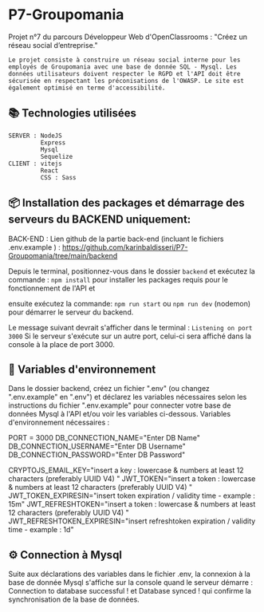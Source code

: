 # P7-Groupomania

Projet n°7 du parcours Développeur Web d'OpenClassrooms : "Créez un réseau social d’entreprise."

    Le projet consiste à construire un réseau social interne pour les employés de Groupomania avec une base de donnée SQL - Mysql. Les données utilisateurs doivent respecter le RGPD et l'API doit être sécurisée en respectant les préconisations de l'OWASP. Le site est également optimisé en terme d'accessibilité.


## 📚 Technologies utilisées

    SERVER : NodeJS
             Express
             Mysql
             Sequelize
    CLIENT : vitejs
             React
             CSS : Sass


## 📦 Installation des packages et démarrage des serveurs du BACKEND uniquement:

BACK-END : 
Lien github de la partie back-end (incluant le fichiers .env.example ) : 
https://github.com/karinbaldisseri/P7-Groupomania/tree/main/backend

Depuis le terminal, positionnez-vous dans le dossier `backend`  et exécutez la commande :
`npm install` 
pour installer les packages requis pour le fonctionnement de l'API et 

ensuite exécutez la commande:
`npm run start` ou `npm run dev` (nodemon)
pour démarrer le serveur du backend.

Le message suivant devrait s'afficher dans le terminal :
`Listening on port 3000`
Si le serveur s'exécute sur un autre port, celui-ci sera affiché dans la console à la place de port 3000. 


## 🔐 Variables d'environnement 

Dans le dossier backend, créez un fichier ".env" (ou changez ".env.example" en ".env") et déclarez les variables nécessaires selon les instructions du fichier ".env.example" pour connecter votre base de données Mysql à l'API et/ou voir les variables ci-dessous.
Variables d'environnement nécessaires : 

PORT = 3000
DB_CONNECTION_NAME="Enter DB Name"
DB_CONNECTION_USERNAME="Enter DB Username"
DB_CONNECTION_PASSWORD="Enter DB Password"

CRYPTOJS_EMAIL_KEY="insert a key : lowercase & numbers at least 12 characters (preferably UUID V4) "
JWT_TOKEN="insert a token : lowercase & numbers at least 12 characters (preferably UUID V4) "
JWT_TOKEN_EXPIRESIN="insert token expiration / validity time - example : 15m"
JWT_REFRESHTOKEN="insert a token : lowercase & numbers at least 12 characters (preferably UUID V4) "
JWT_REFRESHTOKEN_EXPIRESIN="insert refreshtoken expiration / validity time - example : 1d"


## ⚙️ Connection à Mysql

Suite aux déclarations des variables dans le fichier .env, la connexion à la base de donnée Mysql s'affiche sur la console quand le serveur démarre : Connection to database successful ! et Database synced ! qui confirme la synchronisation de la base de données.



